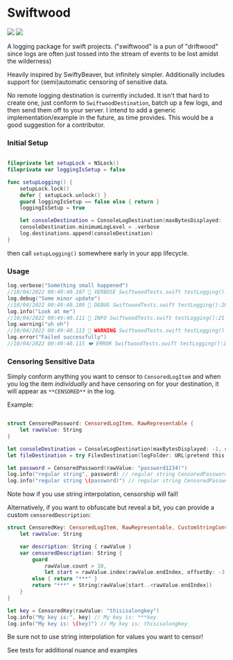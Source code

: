 # Swiftwood
[![](https://img.shields.io/endpoint?url=https%3A%2F%2Fswiftpackageindex.com%2Fapi%2Fpackages%2FKnowMeGit%2FSwiftwood%2Fbadge%3Ftype%3Dswift-versions)](https://swiftpackageindex.com/KnowMeGit/Swiftwood) [![](https://img.shields.io/endpoint?url=https%3A%2F%2Fswiftpackageindex.com%2Fapi%2Fpackages%2FKnowMeGit%2FSwiftwood%2Fbadge%3Ftype%3Dplatforms)](https://swiftpackageindex.com/KnowMeGit/Swiftwood)

A logging package for swift projects.
("swiftwood" is a pun of "driftwood" since logs are often just tossed into the stream of events to be lost amidst the wilderness)

Heavily inspired by SwiftyBeaver, but infinitely simpler. Additionally includes support for (semi)automatic censoring of 
sensitive data.

No remote logging destination is currently included. It isn't that hard to create one, just conform to `SwiftwoodDestination`,
 batch up a few logs, and then send them off to your server. I intend to add a generic implementation/example in the future, 
 as time provides. This would be a good suggestion for a contributor. 

### Initial Setup
```swift 

fileprivate let setupLock = NSLock()
fileprivate var loggingIsSetup = false

func setupLogging() {
	setupLock.lock()
	defer { setupLock.unlock() }
	guard loggingIsSetup == false else { return }
	loggingIsSetup = true

	let consoleDestination = ConsoleLogDestination(maxBytesDisplayed: -1)
	consoleDestination.minimumLogLevel = .verbose
	log.destinations.append(consoleDestination)
}
```

then call `setupLogging()` somewhere early in your app lifecycle.


### Usage

```swift
log.verbose("Something small happened")
//10/04/2022 00:49:40.107 💜 VERBOSE SwiftwoodTests.swift testLogging():19 - Something small happened
log.debug("Some minor update")
//10/04/2022 00:49:40.109 💚 DEBUG SwiftwoodTests.swift testLogging():20 - Some minor update
log.info("Look at me")
//10/04/2022 00:49:40.111 💙 INFO SwiftwoodTests.swift testLogging():21 - Look at me
log.warning("uh oh")
//10/04/2022 00:49:40.113 💛 WARNING SwiftwoodTests.swift testLogging():22 - uh oh
log.error("Failed successfully")
//10/04/2022 00:49:40.115 ❤️ ERROR SwiftwoodTests.swift testLogging():23 - Failed successfully
```

### Censoring Sensitive Data

Simply conform anything you want to censor to `CensoredLogItem` and when you log the item *individually* and have censoring 
on for your destination, it will appear as `**CENSORED**` in the log.

Example:

```swift

struct CensoredPassword: CensoredLogItem, RawRepresentable {
	let rawValue: String
}

let consoleDestination = ConsoleLogDestination(maxBytesDisplayed: -1, shouldCensor: true) // Console destinations default to `false` censorship
let fileDestination = try FilesDestination(logFolder: URL(pretend this is a valid url), shouldCensor: true) // File destinations default to `true` censorship

let password = CensoredPassword(rawValue: "password1234!")
log.info("regular string", password) // regular string CensoredPassword: **CENSORED*
log.info("regular string \(password)") // regular string CensoredPassword(rawValue: "password!1234")
```
Note how if you use string interpolation, censorship will fail!

Alternatively, if you want to obfuscate but reveal a bit, you can provide a custom `censoredDescription`:

```swift
struct CensoredKey: CensoredLogItem, RawRepresentable, CustomStringConvertible {
	let rawValue: String

	var description: String { rawValue }
	var censoredDescription: String {
		guard
			rawValue.count > 10,
			let start = rawValue.index(rawValue.endIndex, offsetBy: -3, limitedBy: rawValue.startIndex)
		else { return "***" }
		return "***" + String(rawValue[start..<rawValue.endIndex])
	}
}

let key = CensoredKey(rawValue: "thisisalongkey")
log.info("My key is:", key) // My key is: ***key
log.info("My key is: \(key)") // My key is: thisisalongkey
```
Be sure not to use string interpolation for values you want to censor!

See tests for additional nuance and examples
